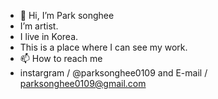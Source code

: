 - 👋 Hi, I’m Park songhee
- I’m artist.
- I live in Korea.
- This is a place where I can see my work.
- 📫 How to reach me
- instargram / @parksonghee0109 and E-mail / parksonghee0109@gmail.com

<!---
songhee-Park/songhee-Park is a ✨ special ✨ repository because its `README.md` (this file) appears on your GitHub profile.
You can click the Preview link to take a look at your changes.
--->
